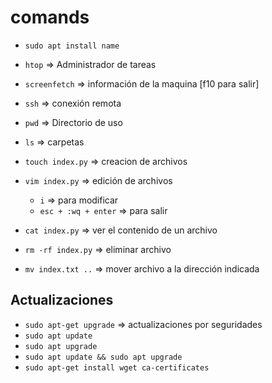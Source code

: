 # comands

- `sudo apt install name`
- `htop` ⇒ Administrador de tareas
- `screenfetch` ⇒ información de la maquina  [f10 para salir]
- `ssh` ⇒ conexión remota

- `pwd`   ⇒ Directorio de uso
- `ls` ⇒ carpetas
- `touch index.py` ⇒ creacion de archivos
- `vim index.py` ⇒ edición de archivos
    - `i`  ⇒ para modificar
    - `esc + :wq + enter`  ⇒ para salir
- `cat index.py` ⇒ ver el contenido de un archivo
- `rm -rf index.py` ⇒ eliminar archivo
- `mv index.txt ..` ⇒ mover archivo a la dirección indicada

## Actualizaciones

- `sudo apt-get upgrade`  ⇒ actualizaciones por seguridades
- `sudo apt update`
- `sudo apt upgrade`
- `sudo apt update && sudo apt upgrade`
- `sudo apt-get install wget ca-certificates`